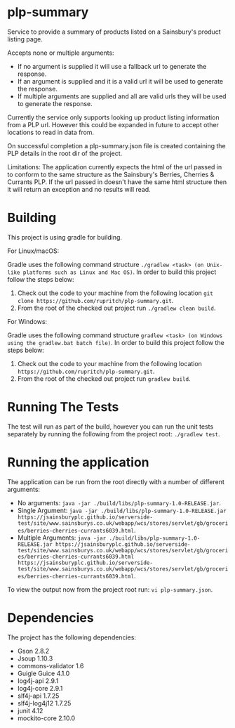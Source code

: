 # plp-summary
Service to provide a summary of products listed on a Sainsbury's product listing page.

Accepts none or multiple arguments:
- If no argument is supplied it will use a fallback url to generate the response.
- If an argument is supplied and it is a valid url it will be used to generate the response.
- If multiple arguments are supplied and all are valid urls they will be used to generate the response.

Currently the service only supports looking up product listing information from a PLP url. However this could be expanded in future to accept other locations to read in data from.

On successful completion a plp-summary.json file is created containing the PLP details in the root dir of the project.

Limitations:
The application currently expects the html of the url passed in to conform to the same structure as the Sainsbury's Berries, Cherries & Currants PLP.
If the url passed in doesn't have the same html structure then it will return an exception and no results will read.

# Building
This project is using gradle for building.

For Linux/macOS:

Gradle uses the following command structure ``./gradlew <task> (on Unix-like platforms such as Linux and Mac OS)``.
In order to build this project follow the steps below:
1. Check out the code to your machine from the following location ``git clone https://github.com/rupritch/plp-summary.git``.
2. From the root of the checked out project run ``./gradlew clean build``.

For Windows:

Gradle uses the following command structure ``gradlew <task> (on Windows using the gradlew.bat batch file)``.
In order to build this project follow the steps below:
1. Check out the code to your machine from the following location ``https://github.com/rupritch/plp-summary.git``.
2. From the root of the checked out project run ``gradlew build``.

# Running The Tests

The test will run as part of the build, however you can run the unit tests separately by running the following from the project root:
``./gradlew test``.

# Running the application

The application can be run from the root directly with a number of different arguments:

- No arguments: ``java -jar ./build/libs/plp-summary-1.0-RELEASE.jar``.
- Single Argument: ``java -jar ./build/libs/plp-summary-1.0-RELEASE.jar https://jsainsburyplc.github.io/serverside-test/site/www.sainsburys.co.uk/webapp/wcs/stores/servlet/gb/groceries/berries-cherries-currants6039.html``.
- Multiple Arguments: ``java -jar ./build/libs/plp-summary-1.0-RELEASE.jar https://jsainsburyplc.github.io/serverside-test/site/www.sainsburys.co.uk/webapp/wcs/stores/servlet/gb/groceries/berries-cherries-currants6039.html https://jsainsburyplc.github.io/serverside-test/site/www.sainsburys.co.uk/webapp/wcs/stores/servlet/gb/groceries/berries-cherries-currants6039.html``.

To view the output now from the project root run: ``vi plp-summary.json``.

# Dependencies

The project has the following dependencies:

- Gson 2.8.2
- Jsoup 1.10.3
- commons-validator 1.6
- Guigle Guice 4.1.0
- log4j-api 2.9.1
- log4j-core 2.9.1
- slf4j-api 1.7.25
- slf4j-log4j12 1.7.25
- junit 4.12
- mockito-core 2.10.0
